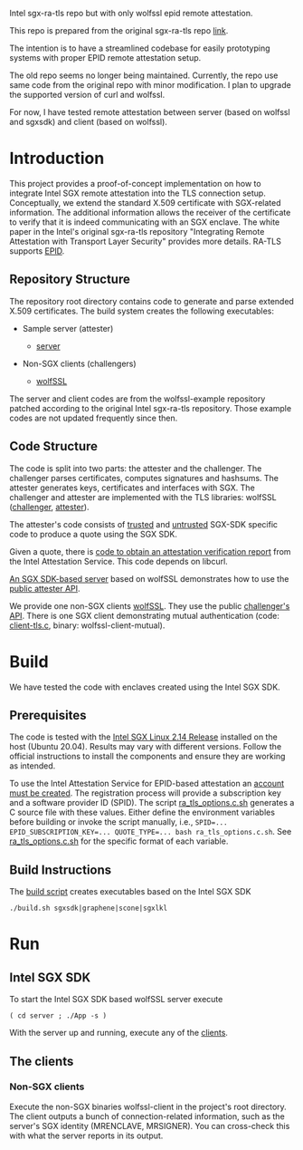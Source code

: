 Intel sgx-ra-tls repo but with only wolfssl epid remote attestation.

This repo is prepared from the original sgx-ra-tls repo [link](https://github.com/cloud-security-research/sgx-ra-tls).

The intention is to have a streamlined codebase for easily prototyping systems with proper EPID remote attestation setup.

The old repo seems no longer being maintained. Currently, the repo use same code from the original repo with minor modification. I plan to upgrade the supported version of curl and wolfssl.

For now, I have tested remote attestation between server (based on wolfssl and sgxsdk) and client (based on wolfssl).

# Introduction

This project provides a proof-of-concept implementation on how to integrate Intel SGX remote attestation into the TLS connection setup. Conceptually, we extend the standard X.509 certificate with SGX-related information. The additional information allows the receiver of the certificate to verify that it is indeed communicating with an SGX enclave. The white paper in the  Intel's original sgx-ra-tls repository "Integrating Remote Attestation with Transport Layer Security" provides more details. RA-TLS supports [EPID](https://software.intel.com/sites/default/files/managed/57/0e/ww10-2016-sgx-provisioning-and-attestation-final.pdf).

## Repository Structure

The repository root directory contains code to generate and parse extended X.509 certificates. The build system creates the following executables:

- Sample server (attester) 

    * [server](server)

- Non-SGX clients (challengers)

    * [wolfSSL](client/client-tls.c)

The server and client codes are from the wolfssl-example repository patched according to the original Intel sgx-ra-tls repository. Those example codes are not updated frequently since then.

## Code Structure

The code is split into two parts: the attester and the challenger. The challenger parses certificates, computes signatures and hashsums. The attester generates keys, certificates and interfaces with SGX. The challenger and attester are implemented with the TLS libraries: wolfSSL ([challenger](wolfssl-ra-challenger.c), [attester](wolfssl-ra-attester.c)).

The attester's code consists of [trusted](sgxsdk-ra-attester_t.c) and [untrusted](sgxsdk-ra-attester_u.c) SGX-SDK specific code to produce a quote using the SGX SDK.

Given a quote, there is [code to obtain an attestation verification report](ias-ra.c) from the Intel Attestation Service. This code depends on libcurl.

[An SGX SDK-based server](deps/wolfssl-examples/SGX_Linux) based on wolfSSL demonstrates how to use the [public attester API](ra-attester.h).

We provide one non-SGX clients [wolfSSL](client/client-tls.c). They use the public [challenger's API](ra-challenger.h). There is one SGX client demonstrating mutual authentication (code: [client-tls.c](deps/wolfssl-examples/tls/client-tls.c), binary: wolfssl-client-mutual).

# Build

We have tested the code with enclaves created using the Intel SGX SDK.

## Prerequisites

The code is tested with the [Intel SGX Linux 2.14 Release](https://01.org/intel-softwareguard-extensions/downloads/intel-sgx-linux-2.4-release) installed on the host (Ubuntu 20.04). Results may vary with different versions. Follow the official instructions to install the components and ensure they are working as intended. 

To use the Intel Attestation Service for EPID-based attestation an [account must be created](https://api.portal.trustedservices.intel.com/EPID-attestation). The registration process will provide a subscription key and a software provider ID (SPID). The script [ra_tls_options.c.sh](ra_tls_options.c.sh) generates a C source file with these values. Either define the environment variables before building or invoke the script manually, i.e., `SPID=... EPID_SUBSCRIPTION_KEY=... QUOTE_TYPE=... bash ra_tls_options.c.sh`. See [ra_tls_options.c.sh](ra_tls_options.c.sh) for the specific format of each variable. 

## Build Instructions

The [build script](build.sh) creates executables based on the Intel SGX SDK

    ./build.sh sgxsdk|graphene|scone|sgxlkl

# Run

## Intel SGX SDK

To start the Intel SGX SDK based wolfSSL server execute

    ( cd server ; ./App -s )

With the server up and running, execute any of the [clients](#the-clients).

## The clients

### Non-SGX clients

Execute the non-SGX binaries wolfssl-client in the project's root directory. The client outputs a bunch of connection-related information, such as the server's SGX identity (MRENCLAVE, MRSIGNER). You can cross-check this with what the server reports in its output.